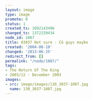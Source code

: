 ```yaml
---
layout: image
type: image
promote: 0
status: 1
created_ts: 1092143496
changed_ts: 1372159434
node_id: 1087
title: 03037 Not sure - CG guys maybe
created: '2004-08-10'
changed: '2013-06-25'
redirect_from: []
permalink: "/node/1087/"
tags:
- The Return Of The King
- 2003/12 - December 2003
images:
- src: image/images/130_3037-1087.jpg
  name: 130_3037-1087.jpg
---
```



